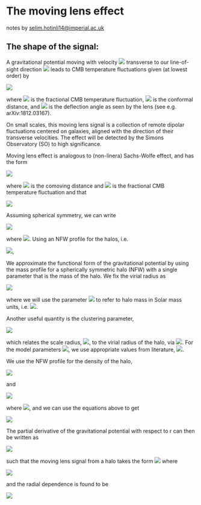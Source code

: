 # The moving lens effect

notes by selim.hotinli14@imperial.ac.uk

## The shape of the signal:

A gravitational potential moving with velocity <img src="http://latex.codecogs.com/svg.latex?\mathbf{v}_\perp" border="0"/> transverse to our line-of-sight direction <img src="http://latex.codecogs.com/svg.latex?\hat{\mathbf{n}}" border="0"/> leads to CMB temperature fluctuations given (at lowest order) by 

<img src="http://latex.codecogs.com/svg.latex?\Delta\Theta (\hat{\mathbf{n}}) = \mathbf{v}_\perp \cdot \boldsymbol{\beta}(\chi \hat{\mathbf{n}})" border="0"/> 

where <img src="http://latex.codecogs.com/svg.latex?\Theta = \Delta\,T/T" border="0"/> is the fractional CMB temperature fluctuation, <img src="http://latex.codecogs.com/svg.latex?\chi" border="0"/> is the conformal distance, and  <img src="http://latex.codecogs.com/svg.latex?\boldsymbol{\beta}" border="0"/> is the deflection angle as seen by the lens (see e.g. arXiv:1812.03167).

On small scales, this moving lens signal is a collection of remote dipolar fluctuations centered on galaxies, aligned with the direction of their transverse velocities. The effect will be detected by the Simons Observatory (SO) to high significance.

Moving lens effect is analogous to (non-linera) Sachs-Wolfe effect, and has the form 

<img src="http://latex.codecogs.com/svg.latex?{ \Theta(\hat{\mathbf{n}})=a/c^2\int\textnormal{d}\chi\,\dot{\Phi}(\chi\hat{\mathbf{n}})}\,," border="0"/> 

where <img src="http://latex.codecogs.com/svg.latex?\chi" border="0"/> is the comoving distance and <img src="http://latex.codecogs.com/svg.latex?\Theta=\Delta\,T/T" border="0"/> is the fractional CMB temperature fluctuation and that 

<img src="http://latex.codecogs.com/svg.latex?{\dot{\Phi}(\chi\hat{\mathbf{n}})}=\mathbf{v}\cdot\nabla\Phi\,." border="0"/>

Assuming spherical symmetry, we can write 

<img src="http://latex.codecogs.com/svg.latex?\boldsymbol{\nabla}\Phi=\hat{\mathbf{r}}\!~\Phi'" border="0"/> 

where <img src="http://latex.codecogs.com/svg.latex?\Phi'=\partial\Phi/\partial\,r" border="0"/>. Using an NFW profile for the halos, i.e.

<img src="http://latex.codecogs.com/svg.latex?\Phi(r)=-4\pi\,G\rho_s\,r_s^2\frac{\ln(1+x)}{x}\,," border="0"/>,

We approximate the functional form of the gravitational potential by using the mass profile for a spherically symmetric halo (NFW) with a single parameter that is the mass of the halo. We fix the virial radius as 

<img src="http://latex.codecogs.com/svg.latex?r_\mathrm{vir}:=\left(\frac{G\,M_\odot\,m}{100H^2}\right)^{1/3}\," border="0"/>

where we will use the parameter <img src="http://latex.codecogs.com/svg.latex?m" border="0"/> to refer to halo mass in Solar mass units, i.e. <img src="http://latex.codecogs.com/svg.latex?M_\odot\simeq1.989\times 10^{30}\mathrm{kg}" border="0"/>. 

Another useful quantity is the clustering parameter, 

<img src="http://latex.codecogs.com/svg.latex?c=A\left(\frac{m}{2\times10^{12}h^{-1}}\right)^\alpha(1+z)^\beta\,," border="0"/>

which relates the scale radius, <img src="http://latex.codecogs.com/svg.latex?r_s" border="0"/>, to the virial radius of the halo, via <img src="http://latex.codecogs.com/svg.latex?c=r_\mathrm{vir}/r_s" border="0"/>. For the model parameters <img src="http://latex.codecogs.com/svg.latex?\{A,\alpha,\beta\}" border="0"/>, we use appropriate values from literature, <img src="http://latex.codecogs.com/svg.latex?\{7.85,-0.081,-0.71\}" border="0"/>. 

We use the NFW profile for the density of the halo,

<img src="http://latex.codecogs.com/svg.latex?\rho(r)=\frac{\rho_s}{x(1+x)^2}\,," border="0"/> 

and 

<img src="http://latex.codecogs.com/svg.latex?\Phi(r)=-4\pi\,G\rho_s\,r_s^2\frac{\ln(1+x)}{x}\,," border="0"/>

where <img src="http://latex.codecogs.com/svg.latex?x=r/r_s" border="0"/>, and we can use the equations above to get 

<img src="http://latex.codecogs.com/svg.latex?\rho_s=M\odot\,m\left[-\frac{r_\mathrm{vir}}{r_s+r\mathrm{vir}}-\ln\left(\frac{r_s+r\mathrm{vir}}{r_s}\right)\right]\,." border="0"/>

The partial derivative of the gravitational potential with respect to r can then be written as 

<img src="http://latex.codecogs.com/svg.latex?\Phi'(r)=4\pi\,G\rho_s\,r_s^2\left[\frac{\ln(1+x)}{x^2}-\frac{1}{x(1+x)}\right]\,," border="0"/>

such that the moving lens signal from a halo takes the form <img src="http://latex.codecogs.com/svg.latex?S=A\tau(x)" border="0"/> where 

<img src="http://latex.codecogs.com/svg.latex?A:=-\frac{v}{c}a\frac{8\pi\,G\rho_sr_s^2}{c^2}\cos\theta" border="0"/>

and the radial dependence is found to be 

<img src="http://latex.codecogs.com/svg.latex?\tau(x):=\frac{1}{2x}\left[\Big|\frac{2\mathrm{arcsec(x)}}{\sqrt{x^2-1}}\Big|+\ln\left(\frac{x^2}{4}\right)\right]\,." border="0"/> 

